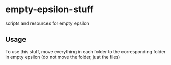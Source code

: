 # empty-epsilon-stuff
scripts and resources for empty epsilon
## Usage
To use this stuff, move everything in each folder to the corresponding folder in empty epsilon (do not move the folder, just the files)
